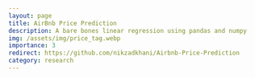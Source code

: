 ```yaml
---
layout: page
title: AirBnb Price Prediction
description: A bare bones linear regression using pandas and numpy
img: /assets/img/price_tag.webp
importance: 3
redirect: https://github.com/nikzadkhani/Airbnb-Price-Prediction
category: research
---
```

